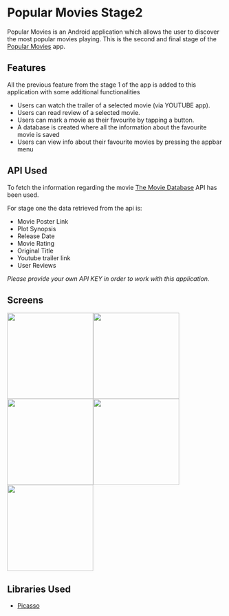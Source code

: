 # Popular Movies Stage2
Popular Movies is an Android application which allows the user to discover the most popular movies playing. 
This is the second and final stage of the [Popular Movies](https://github.com/surazverma/PopularMovies) app. 

## Features
All the previous feature from the stage 1 of the app is added to this application with some additional functionalities
* Users can watch the trailer of a selected movie (via YOUTUBE app).
* Users can read review of a selected movie.
* Users can mark a movie as their favourite by tapping a button.
* A database is created where all the information about the favourite movie is saved 
* Users can view info about their favourite movies by pressing the appbar menu

## API Used
To fetch the information regarding the movie [The Movie Database](https://www.themoviedb.org/documentation/api) API has been used.

For stage one the data retrieved from the api is:
* Movie Poster Link
* Plot Synopsis
* Release Date
* Movie Rating
* Original Title
* Youtube trailer link
* User Reviews

*Please provide your own API KEY in order to work with this application.*

## Screens
<img src="../master/Screenshot/Screen_1.png" width="200"><img src="../master/Screenshot/Screen_2.png" width="200"><img src="../master/Screenshot/Screen_3.png" width="200"><img src="../master/Screenshot/Screen_4.png" width="200"><img src="../master/Screenshot/Screen_5.png" width="200">

## Libraries Used
* [Picasso](http://square.github.io/picasso/)
